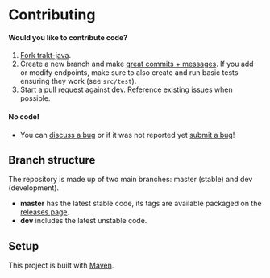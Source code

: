 Contributing
============

#### Would you like to contribute code?

1. [Fork trakt-java][1].
2. Create a new branch and make [great commits + messages][2]. If you add or modify endpoints, make sure to also create and run basic tests ensuring they work (see `src/test`).
3. [Start a pull request][3] against dev. Reference [existing issues][4] when possible.

#### No code!
* You can [discuss a bug][4] or if it was not reported yet [submit a bug][5]!

Branch structure
----------------

The repository is made up of two main branches: master (stable) and dev (development).

* **master** has the latest stable code, its tags are available packaged on the [releases page][6].
* **dev** includes the latest unstable code.

Setup
-----

This project is built with [Maven][7].


 [1]: https://github.com/UweTrottmann/trakt-java/fork
 [2]: http://robots.thoughtbot.com/post/48933156625/5-useful-tips-for-a-better-commit-message
 [3]: https://github.com/UweTrottmann/trakt-java/compare
 [4]: https://github.com/UweTrottmann/trakt-java/issues
 [5]: https://github.com/UweTrottmann/trakt-java/issues/new
 [6]: https://github.com/UweTrottmann/trakt-java/releases
 [7]: https://maven.apache.org/